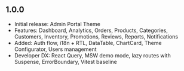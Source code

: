 ## 1.0.0

- Initial release: Admin Portal Theme
- Features: Dashboard, Analytics, Orders, Products, Categories, Customers, Inventory, Promotions, Reviews, Reports, Notifications
- Added: Auth flow, i18n + RTL, DataTable, ChartCard, Theme Configurator, Users management
- Developer DX: React Query, MSW demo mode, lazy routes with Suspense, ErrorBoundary, Vitest baseline



